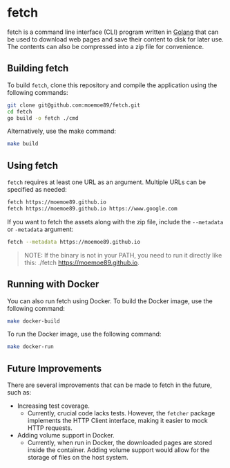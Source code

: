 # fetch

fetch is a command line interface (CLI) program written in [Golang](https://go.dev/)
that can be used to download web pages and save their content to disk for later use. The contents can also be compressed into a zip file for convenience.

## Building fetch

To build `fetch`, clone this repository and compile the application using the following commands:

```bash
git clone git@github.com:moemoe89/fetch.git
cd fetch
go build -o fetch ./cmd
```

Alternatively, use the make command:

```bash
make build
```

## Using fetch

`fetch`  requires at least one URL as an argument. Multiple URLs can be specified as needed:

```bash
fetch https://moemoe89.github.io
fetch https://moemoe89.github.io https://www.google.com
```

If you want to fetch the assets along with the zip file, include the `--metadata` or `-metadata` argument:

```bash
fetch --metadata https://moemoe89.github.io
```

> NOTE:
> If the binary is not in your PATH, you need to run it directly like this: ./fetch https://moemoe89.github.io.

## Running with Docker

You can also run fetch using Docker. To build the Docker image, use the following command:

```bash
make docker-build
```

To run the Docker image, use the following command:

```bash
make docker-run
```

## Future Improvements

There are several improvements that can be made to fetch in the future, such as:

* Increasing test coverage.
  * Currently, crucial code lacks tests. However, the `fetcher` package implements the HTTP Client interface, making it easier to mock HTTP requests.
* Adding volume support in Docker.
  * Currently, when run in Docker, the downloaded pages are stored inside the container. Adding volume support would allow for the storage of files on the host system.
